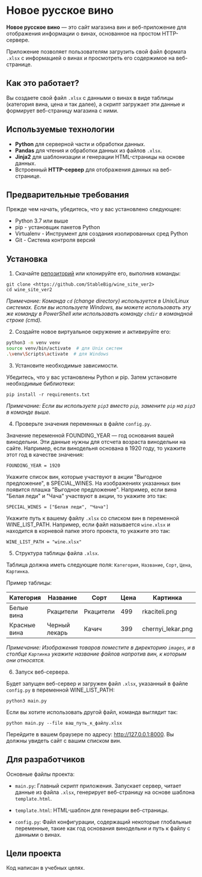 # Новое русское вино

**Новое русское вино** — это сайт магазина вин и веб-приложение для отображения информации о винах, основанное на простом HTTP-сервере.

Приложение позволяет пользователям загрузить свой файл формата `.xlsx` с информацией о винах и просмотреть его содержимое на веб-странице.

## Как это работает?

Вы создаете свой файл `.xlsx` с данными о винах в виде таблицы (категория вина, цена и так далее), а скрипт загружает эти данные и формирует веб-страницу магазина с ними.

## Используемые технологии

* **Python** для серверной части и обработки данных.
* **Pandas** для чтения и обработки данных из файлов `.xlsx`.
* **Jinja2** для шаблонизации и генерации HTML-страницы на основе данных.
* Встроенный **HTTP-сервер** для отображения данных на веб-странице.

## Предварительные требования

Прежде чем начать, убедитесь, что у вас установлено следующее:

* Python 3.7 или выше
* pip - установщик пакетов Python
* Virtualenv - Инструмент для создания изолированных сред Python
* Git - Система контроля версий

## Установка

1. Скачайте [репозиторий](https://github.com/StableBig/wine_site_ver2) или клонируйте его, выполнив команды:

```
git clone <https://github.com/StableBig/wine_site_ver2>
cd wine_site_ver2
```

_Примечание: Команда  `cd` (change directory) используется в Unix/Linux системах. Если вы используете Windows, вы можете использовать эту же команду в PowerShell или использовать команду `chdir` в командной строке (cmd)._

2. Создайте новое виртуальное окружение и активируйте его:

```bash
python3 -m venv venv
source venv/bin/activate  # для Unix систем
.\venv\Scripts\activate  # для Windows
```

3. Установите необходимые зависимости.

Убедитесь, что у вас установлены Python и pip. Затем установите необходимые библиотеки:

```
pip install -r requirements.txt
```

_Примечание: Если вы используете `pip3` вместо `pip`, замените `pip` на `pip3` в команде выше._

4. Проверьте значения переменных в файле `config.py`.

Значение переменной FOUNDING_YEAR — год основания вашей винодельни. Эти данные нужны для отсчета возраста винодельни на сайте. Например, если винодельня основана в 1920 году, то укажите этот год в качестве значения:

```
FOUNDING_YEAR = 1920
```

Укажите список вин, которые участвуют в акции "Выгодное предложение", в SPECIAL_WINES. На изображениях указанных вин появится плашка "Выгодное предложение". Например, если вина "Белая леди" и "Чача" участвуют в акции, то укажите это так:

```
SPECIAL_WINES = ["Белая леди", "Чача"]
```

Укажите путь к вашему файлу `.xlsx` со списком вин в переменной WINE_LIST_PATH. Например, если файл называется `wine.xlsx` и находится в корневой папке этого проекта, то укажите это так:

```
WINE_LIST_PATH = "wine.xlsx"
```

5. Структура таблицы файла `.xlsx`.

Таблица должна иметь следующие поля: `Категория`, `Название`, `Сорт`, `Цена`, `Картинка`.

Пример таблицы:

| Категория    | Название      | Сорт      | Цена | Картинка       |
|--------------|---------------|-----------|------|----------------|
| Белые вина   | Ркацители     | Ркацители | 499  | rkaciteli.png  |
| Красные вина | Черный лекарь | Качич     | 399  | chernyi_lekar.png  |

_Примечание: Изображения товаров поместите в директорию `images`, и в столбце `Картинка` укажите название файлов напротив вин, к которым они относятся._

6. Запуск веб-сервера.

Будет запущен веб-сервер и загружен файл `.xlsx`, указанный в файле `config.py` в переменной WINE_LIST_PATH:

```
python3 main.py
```

Если вы хотите использовать другой файл, команда выглядит так:

```
python main.py --file ваш_путь_к_файлу.xlsx
```

Перейдите в вашем браузере по адресу: http://127.0.0.1:8000. Вы должны увидеть сайт с вашим списком вин.

## Для разработчиков

Основные файлы проекта:

* `main.py`: Главный скрипт приложения. Запускает сервер, читает данные из файла `.xlsx`, генерирует веб-страницу на основе шаблона `template.html`.

* `template.html`: HTML-шаблон для генерации веб-страницы.

* `config.py`: Файл конфигурации, содержащий некоторые глобальные переменные, такие как год основания винодельни и путь к файлу с данными о винах.

## Цели проекта

Код написан в учебных целях.
